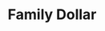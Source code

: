 ---
title: "Family Dollar"
url: /bullhead-city/family-dollar-commercial-way/
shop: variety store
---